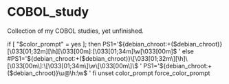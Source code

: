 # COBOL_study
Collection of my COBOL studies, yet unfinished.

if [ "$color_prompt" = yes ]; then
    PS1='${debian_chroot:+($debian_chroot)}\[\033[01;32m\][\h]\[\033[00m\]:\[\033[01;34m\]\w\[\033[00m\]\$ '
else
    #PS1='${debian_chroot:+($debian_chroot)}\[\033[01;32m\][\h]\[\033[00m\]:\[\033[01;34m\]\w\[\033[00m\]\$ '
    PS1='${debian_chroot:+($debian_chroot)}\u@\h:\w\$ '
fi
unset color_prompt force_color_prompt
